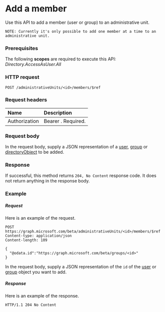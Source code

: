 # Add a member

Use this API to add a member (user or group) to an administrative unit.

`NOTE: Currently it's only possible to add one member at a time to an administrative unit.`

### Prerequisites
The following **scopes** are required to execute this API: *Directory.AccessAsUser.All*

### HTTP request
<!-- { "blockType": "ignored" } -->
```http
POST /administrativeUnits/<id>/members/$ref
```
### Request headers
| Name      |Description|
|:----------|:----------|
| Authorization  | Bearer <token>. Required.|

### Request body
In the request body, supply a JSON representation of a [user](../resources/user.md),  [group](../resources/group.md) or [directoryObject](../resources/directoryObject.md) to be added.

### Response
If successful, this method returns `204, No Content` response code. It does not return anything in the response body.

### Example
##### Request
Here is an example of the request.

```http
POST https://graph.microsoft.com/beta/administrativeUnits/<id>/members/$ref
Content-type: application/json
Content-length: 109

{
  "@odata.id":"https://graph.microsoft.com/beta/groups/<id>"
}

```
In the request body, supply a JSON representation of the `id` of the [user](../resources/user.md) or [group](../resources/group.md) object you want to add.

##### Response
Here is an example of the response.
 
```http
HTTP/1.1 204 No Content
```

